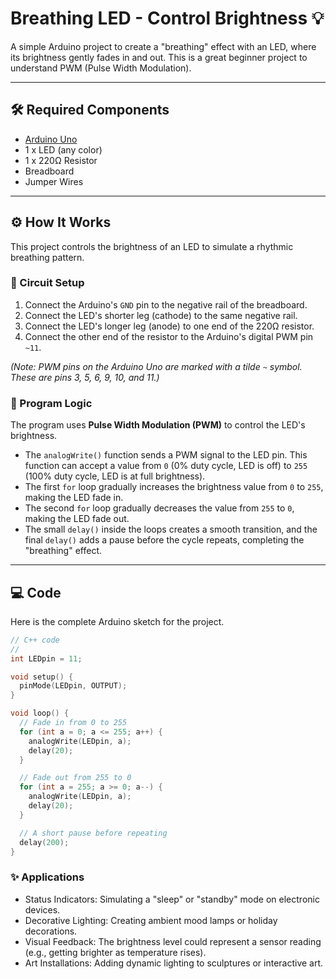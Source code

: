 # Breathing LED - Control Brightness 💡

A simple Arduino project to create a "breathing" effect with an LED, where its brightness gently fades in and out. This is a great beginner project to understand PWM (Pulse Width Modulation).

---

## 🛠️ Required Components

*   [Arduino Uno](https://store.arduino.cc/products/arduino-uno-rev3)
*   1 x LED (any color)
*   1 x 220Ω Resistor
*   Breadboard
*   Jumper Wires

---

## ⚙️ How It Works

This project controls the brightness of an LED to simulate a rhythmic breathing pattern.

### 🔌 Circuit Setup

1.  Connect the Arduino's `GND` pin to the negative rail of the breadboard.
2.  Connect the LED's shorter leg (cathode) to the same negative rail.
3.  Connect the LED's longer leg (anode) to one end of the 220Ω resistor.
4.  Connect the other end of the resistor to the Arduino's digital PWM pin `~11`.

*(Note: PWM pins on the Arduino Uno are marked with a tilde `~` symbol. These are pins 3, 5, 6, 9, 10, and 11.)*

### 🧠 Program Logic

The program uses **Pulse Width Modulation (PWM)** to control the LED's brightness.

*   The `analogWrite()` function sends a PWM signal to the LED pin. This function can accept a value from `0` (0% duty cycle, LED is off) to `255` (100% duty cycle, LED is at full brightness).
*   The first `for` loop gradually increases the brightness value from `0` to `255`, making the LED fade in.
*   The second `for` loop gradually decreases the value from `255` to `0`, making the LED fade out.
*   The small `delay()` inside the loops creates a smooth transition, and the final `delay()` adds a pause before the cycle repeats, completing the "breathing" effect.

---

## 💻 Code

Here is the complete Arduino sketch for the project.

```cpp
// C++ code
//
int LEDpin = 11;

void setup() {
  pinMode(LEDpin, OUTPUT);
}

void loop() {
  // Fade in from 0 to 255
  for (int a = 0; a <= 255; a++) {
    analogWrite(LEDpin, a);
    delay(20);
  }

  // Fade out from 255 to 0
  for (int a = 255; a >= 0; a--) {
    analogWrite(LEDpin, a);
    delay(20);
  }

  // A short pause before repeating
  delay(200);
}
```
### ✨ Applications
* Status Indicators: Simulating a "sleep" or "standby" mode on electronic devices.
* Decorative Lighting: Creating ambient mood lamps or holiday decorations.
* Visual Feedback: The brightness level could represent a sensor reading (e.g., getting brighter as temperature rises).
* Art Installations: Adding dynamic lighting to sculptures or interactive art.
